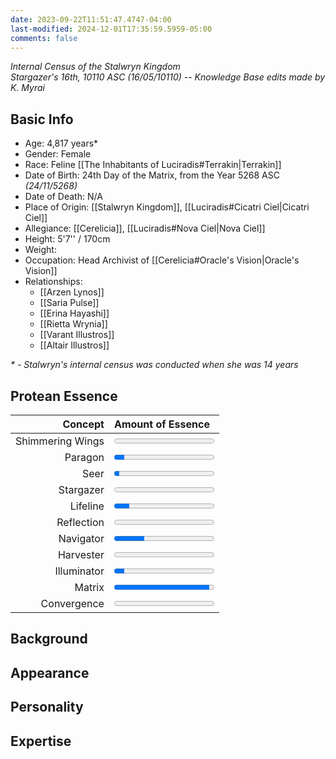 ```yaml
---
date: 2023-09-22T11:51:47.4747-04:00
last-modified: 2024-12-01T17:35:59.5959-05:00
comments: false
---
```

*Internal Census of the Stalwryn Kingdom*  
*Stargazer's 16th, 10110 ASC (16/05/10110) -- Knowledge Base edits made by K. Myrai*
## Basic Info
- Age: 4,817 years*
- Gender: Female
- Race: Feline [[The Inhabitants of Luciradis#Terrakin|Terrakin]]
- Date of Birth: 24th Day of the Matrix, from the Year 5268 ASC *(24/11/5268)*
- Date of Death: N/A
- Place of Origin: [[Stalwryn Kingdom]], [[Luciradis#Cicatri Ciel|Cicatri Ciel]]
- Allegiance: [[Cerelicia]], [[Luciradis#Nova Ciel|Nova Ciel]]
- Height: 5'7'' / 170cm
- Weight: 
- Occupation: Head Archivist of [[Cerelicia#Oracle's Vision|Oracle's Vision]]
- Relationships:
	- [[Arzen Lynos]]
	- [[Saria Pulse]]
	- [[Erina Hayashi]]
	- [[Rietta Wrynia]]
	- [[Varant Illustros]]
	- [[Altair Illustros]]

_* - Stalwryn's internal census was conducted when she was 14 years_
## Protean Essence

|      **Concept** | **Amount of Essence**                      |
| ---------------: | :----------------------------------------- |
| Shimmering Wings | <progress value="0" max="100"></progress>  |
|          Paragon | <progress value="10" max="100"></progress> |
|             Seer | <progress value="5" max="100"></progress>  |
|        Stargazer | <progress value="0" max="100"></progress>  |
|         Lifeline | <progress value="15" max="100"></progress> |
|       Reflection | <progress value="0" max="100"></progress>  |
|        Navigator | <progress value="30" max="100"></progress> |
|        Harvester | <progress value="0" max="100"></progress>  |
|      Illuminator | <progress value="10" max="100"></progress> |
|           Matrix | <progress value="95" max="100"></progress> |
|      Convergence | <progress value="0" max="100"></progress>  |

## Background

## Appearance

## Personality

## Expertise